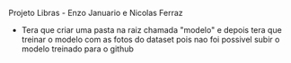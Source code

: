 Projeto Libras - Enzo Januario e Nicolas Ferraz
- Tera que criar uma pasta na raiz chamada "modelo" e depois tera que treinar o modelo com as fotos do dataset pois nao foi possivel subir o modelo treinado para o github
